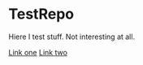 # TestRepo
Hiere I test stuff. Not interesting at all.

[Link one](/Salatfreak/TestRepo/releases)
[Link two](releases)
